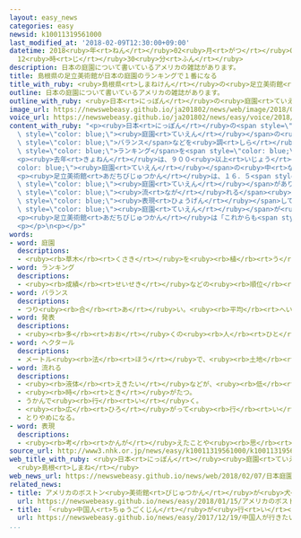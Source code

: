 ```yaml
---
layout: easy_news
categories: easy
newsid: k10011319561000
last_modified_at: '2018-02-09T12:30:00+09:00'
datetime: 2018<ruby>年<rt>ねん</rt></ruby>02<ruby>月<rt>がつ</rt></ruby>09<ruby>日<rt>にち</rt></ruby>
  12<ruby>時<rt>じ</rt></ruby>30<ruby>分<rt>ふん</rt></ruby>
description: 日本の庭園について書いているアメリカの雑誌があります。
title: 島根県の足立美術館が日本の庭園のランキングで１番になる
title_with_ruby: <ruby>島根県<rt>しまねけん</rt></ruby>の<ruby>足立美術館<rt>あだちびじゅつかん</rt></ruby>が<ruby>日本<rt>にっぽん</rt></ruby>の<ruby>庭園<rt>ていえん</rt></ruby>のランキングで１<ruby>番<rt>ばん</rt></ruby>になる
outline: 日本の庭園について書いているアメリカの雑誌があります。
outline_with_ruby: <ruby>日本<rt>にっぽん</rt></ruby>の<ruby>庭園<rt>ていえん</rt></ruby>について<ruby>書<rt>か</rt></ruby>いているアメリカの<ruby>雑誌<rt>ざっし</rt></ruby>があります。
image_url: https://newswebeasy.github.io/ja201802/news/web/image/2018/02/07/K10011319561_1802072041_1802072041_01_03.jpg
voice_url: https://newswebeasy.github.io/ja201802/news/easy/voice/2018/02/09/k10011319561000.mp3
content_with_ruby: "<p><ruby>日本<rt>にっぽん</rt></ruby>の<span style=\"color: blue;\"><ruby>庭園<rt>ていえん</rt></ruby></span>について<ruby>書<rt>か</rt></ruby>いているアメリカの<ruby>雑誌<rt>ざっし</rt></ruby>があります。この<ruby>雑誌<rt>ざっし</rt></ruby>は、<ruby>日本<rt>にっぽん</rt></ruby>にある<span\
  \ style=\"color: blue;\"><ruby>庭園<rt>ていえん</rt></ruby></span>の<ruby>美<rt>うつく</rt></ruby>しさや<ruby>建物<rt>たてもの</rt></ruby>との<span\
  \ style=\"color: blue;\">バランス</span>などを<ruby>調<rt>しら</rt></ruby>べて、<ruby>毎年<rt>まいとし</rt></ruby><span\
  \ style=\"color: blue;\">ランキング</span>を<span style=\"color: blue;\"><ruby>発表<rt>はっぴょう</rt></ruby></span>しています。</p>\n\
  <p><ruby>去年<rt>きょねん</rt></ruby>は、９００<ruby>以上<rt>いじょう</rt></ruby>の<span style=\"\
  color: blue;\"><ruby>庭園<rt>ていえん</rt></ruby></span>の<ruby>中<rt>なか</rt></ruby>で、<ruby>島根県<rt>しまねけん</rt></ruby><ruby>安来市<rt>やすぎし</rt></ruby>の<ruby>足立美術館<rt>あだちびじゅつかん</rt></ruby>が１<ruby>番<rt>ばん</rt></ruby>になりました。<ruby>足立美術館<rt>あだちびじゅつかん</rt></ruby>は１５<ruby>年<rt>ねん</rt></ruby><ruby>続<rt>つづ</rt></ruby>けて１<ruby>番<rt>ばん</rt></ruby>です。</p>\n\
  <p><ruby>足立美術館<rt>あだちびじゅつかん</rt></ruby>は、１６．５<span style=\"color: blue;\">ｈａ</span>の<ruby>広<rt>ひろ</rt></ruby>い<ruby>場所<rt>ばしょ</rt></ruby>に６つの<span\
  \ style=\"color: blue;\"><ruby>庭園<rt>ていえん</rt></ruby></span>があります。この<ruby>中<rt>なか</rt></ruby>の「<ruby>枯山水<rt>かれさんすい</rt></ruby>の<ruby>庭<rt>にわ</rt></ruby>」は<ruby>石<rt>いし</rt></ruby>と<ruby>白<rt>しろ</rt></ruby>い<ruby>砂<rt>すな</rt></ruby>で<ruby>山<rt>やま</rt></ruby>や<span\
  \ style=\"color: blue;\"><ruby>流<rt>なが</rt></ruby>れる</span><ruby>水<rt>みず</rt></ruby>を<span\
  \ style=\"color: blue;\"><ruby>表現<rt>ひょうげん</rt></ruby></span>しています。</p>\n<p><ruby>雑誌<rt>ざっし</rt></ruby>には「<ruby>日本<rt>にっぽん</rt></ruby>の<span\
  \ style=\"color: blue;\"><ruby>庭園<rt>ていえん</rt></ruby></span>が<ruby>好<rt>す</rt></ruby>きなら、<ruby>足立美術館<rt>あだちびじゅつかん</rt></ruby>を<ruby>見<rt>み</rt></ruby>るために<ruby>島根県<rt>しまねけん</rt></ruby>へ<ruby>行<rt>い</rt></ruby>かなければなりません」と<ruby>書<rt>か</rt></ruby>いてあります。</p>\n\
  <p><ruby>足立美術館<rt>あだちびじゅつかん</rt></ruby>は「これからも<span style=\"color: blue;\"><ruby>庭園<rt>ていえん</rt></ruby></span>のすばらしさを<ruby>世界<rt>せかい</rt></ruby>に<ruby>伝<rt>つた</rt></ruby>えていきたいです」と<ruby>言<rt>い</rt></ruby>っています。</p>\n\
  <p></p>\n<p></p>"
words:
- word: 庭園
  descriptions:
  - <ruby><rb>草木</rb><rt>くさき</rt></ruby>を<ruby><rb>植</rb><rt>う</rt></ruby>え、<ruby><rb>築山</rb><rt>つきやま</rt></ruby>や<ruby><rb>池</rb><rt>いけ</rt></ruby>などを<ruby><rb>造</rb><rt>つく</rt></ruby>ったりした、<ruby><rb>広</rb><rt>ひろ</rt></ruby>い<ruby><rb>庭</rb><rt>にわ</rt></ruby>。
- word: ランキング
  descriptions:
  - <ruby><rb>成績</rb><rt>せいせき</rt></ruby>などの<ruby><rb>順位</rb><rt>じゅんい</rt></ruby>。<ruby><rb>等級</rb><rt>とうきゅう</rt></ruby>。
- word: バランス
  descriptions:
  - つり<ruby><rb>合</rb><rt>あ</rt></ruby>い。<ruby><rb>平均</rb><rt>へいきん</rt></ruby>。
- word: 発表
  descriptions:
  - <ruby><rb>多</rb><rt>おお</rt></ruby>くの<ruby><rb>人</rb><rt>ひと</rt></ruby>に<ruby><rb>広</rb><rt>ひろ</rt></ruby>く<ruby><rb>知</rb><rt>し</rt></ruby>らせること。
- word: ヘクタール
  descriptions:
  - メートル<ruby><rb>法</rb><rt>ほう</rt></ruby>で、<ruby><rb>土地</rb><rt>とち</rt></ruby>の<ruby><rb>面積</rb><rt>めんせき</rt></ruby>の<ruby><rb>単位</rb><rt>たんい</rt></ruby>の<ruby><rb>一</rb><rt>ひと</rt></ruby>つ。<ruby><rb>記号</rb><rt>きごう</rt></ruby>は「ha」。１ヘクタールは、１００アールで、<ruby><rb>一万平方</rb><rt>いちまんへいほう</rt></ruby>メートル。
- word: 流れる
  descriptions:
  - <ruby><rb>液体</rb><rt>えきたい</rt></ruby>などが、<ruby><rb>低</rb><rt>ひく</rt></ruby>いほうへ<ruby><rb>動</rb><rt>うご</rt></ruby>く。
  - <ruby><rb>時</rb><rt>とき</rt></ruby>がたつ。
  - うかんで<ruby><rb>行</rb><rt>い</rt></ruby>く。
  - <ruby><rb>広</rb><rt>ひろ</rt></ruby>がって<ruby><rb>行</rb><rt>い</rt></ruby>く。
  - とりやめになる。
- word: 表現
  descriptions:
  - <ruby><rb>考</rb><rt>かんが</rt></ruby>えたことや<ruby><rb>思</rb><rt>おも</rt></ruby>ったことを、ことば・<ruby><rb>身</rb><rt>み</rt></ruby>ぶり・<ruby><rb>文字</rb><rt>もじ</rt></ruby>・<ruby><rb>色</rb><rt>いろ</rt></ruby>・<ruby><rb>音</rb><rt>おと</rt></ruby>などで<ruby><rb>表</rb><rt>あらわ</rt></ruby>すこと。また、その<ruby><rb>表</rb><rt>あらわ</rt></ruby>し<ruby><rb>方</rb><rt>かた</rt></ruby>。
source_url: http://www3.nhk.or.jp/news/easy/k10011319561000/k10011319561000.html
web_title_with_ruby: <ruby>日本<rt>にっぽん</rt></ruby><ruby>庭園<rt>ていえん</rt></ruby><ruby>ランク<rt>らんく</rt></ruby>で<ruby>足立<rt>あだち</rt></ruby><ruby>美術館<rt>びじゅつかん</rt></ruby>が１５<ruby>年<rt>ねん</rt></ruby><ruby>連続<rt>れんぞく</rt></ruby><ruby>日本一<rt>にっぽんいち</rt></ruby>
  <ruby>島根<rt>しまね</rt></ruby>
web_news_url: https://newswebeasy.github.io/news/web/2018/02/07/日本庭園ランクで足立美術館が15年連続日本一-島根
related_news:
- title: アメリカのボストン<ruby>美術館<rt>びじゅつかん</rt></ruby>が<ruby>犬<rt>いぬ</rt></ruby>を<ruby>職員<rt>しょくいん</rt></ruby>にする
  url: https://newswebeasy.github.io/news/easy/2018/01/15/アメリカのボストン美術館が犬を職員にする
- title: 「<ruby>中国人<rt>ちゅうごくじん</rt></ruby>が<ruby>行<rt>い</rt></ruby>きたい<ruby>国<rt>くに</rt></ruby>」で<ruby>日本<rt>にっぽん</rt></ruby>が<ruby>初<rt>はじ</rt></ruby>めて１<ruby>番<rt>ばん</rt></ruby>になる
  url: https://newswebeasy.github.io/news/easy/2017/12/19/中国人が行きたい国で日本が初めて1番になる
...
```

